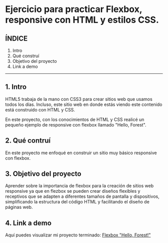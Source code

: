 # Ejercicio para practicar Flexbox, responsive con HTML y estilos CSS.


## ÍNDICE

1. Intro
2. Qué construí
3. Objetivo del proyecto
4. Link a demo

****

## 1. Intro
HTML5 trabaja de la mano con CSS3 para crear sitios web que usamos todos los días. 
Incluso, este sitio web en donde estás viendo este contenido está construido con HTML y CSS.

En este proyecto, con los conocimientos de HTML y CSS realicé un pequeño ejemplo de responsive con flexbox llamado "Hello, Forest".

## 2. Qué contruí

En este proyecto me enfoqué en construir un sitio muy básico responsive con flexbox.

## 3. Objetivo del proyecto

Aprender sobre la importancia de flexbox para la creación de sitios web responsive ya que en flezbox se pueden crear diseños flexibles y receptivos que se adapten a diferentes tamaños de pantalla y dispositivos, simplificando la estructura del código HTML y facilitando el diseño de páginas web.

## 4. Link a demo 
 Aquí puedes visualizar mi proyecto terminado: [Flexbox "Hello, Forest!"](https://precious-cendol-08a590.netlify.app/)



